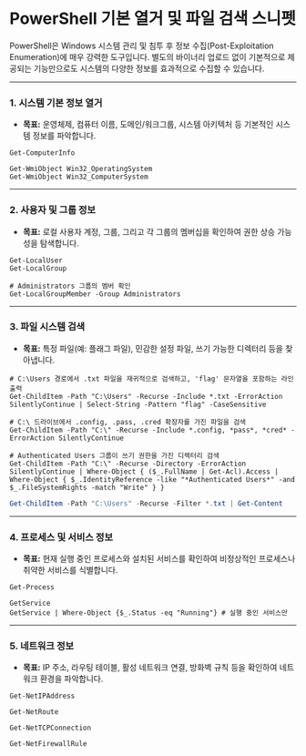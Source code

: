 


# PowerShell 기본 열거 및 파일 검색 스니펫

PowerShell은 Windows 시스템 관리 및 침투 후 정보 수집(Post-Exploitation Enumeration)에 매우 강력한 도구입니다. 별도의 바이너리 업로드 없이 기본적으로 제공되는 기능만으로도 시스템의 다양한 정보를 효과적으로 수집할 수 있습니다.

---

### **1. 시스템 기본 정보 열거**

- **목표:** 운영체제, 컴퓨터 이름, 도메인/워크그룹, 시스템 아키텍처 등 기본적인 시스템 정보를 파악합니다.

```powershell(title="컴퓨터 정보 요약")
Get-ComputerInfo
```

```powershell(title="OS 및 시스템 상세 정보")
Get-WmiObject Win32_OperatingSystem
Get-WmiObject Win32_ComputerSystem
```

---

### **2. 사용자 및 그룹 정보**

- **목표:** 로컬 사용자 계정, 그룹, 그리고 각 그룹의 멤버십을 확인하여 권한 상승 가능성을 탐색합니다.

```powershell(title="로컬 사용자 및 그룹")
Get-LocalUser
Get-LocalGroup
```

```powershell(title="특정 그룹 멤버 확인")
# Administrators 그룹의 멤버 확인
Get-LocalGroupMember -Group Administrators
```

---

### **3. 파일 시스템 검색**

- **목표:** 특정 파일(예: 플래그 파일), 민감한 설정 파일, 쓰기 가능한 디렉터리 등을 찾아냅니다.

```powershell(title="특정 파일 검색 (예: 플래그)")
# C:\Users 경로에서 .txt 파일을 재귀적으로 검색하고, 'flag' 문자열을 포함하는 라인 출력
Get-ChildItem -Path "C:\Users" -Recurse -Include *.txt -ErrorAction SilentlyContinue | Select-String -Pattern "flag" -CaseSensitive
```

```powershell(title="민감한 파일 검색")
# C:\ 드라이브에서 .config, .pass, .cred 확장자를 가진 파일을 검색
Get-ChildItem -Path "C:\" -Recurse -Include *.config, *pass*, *cred* -ErrorAction SilentlyContinue
```

```powershell(title="쓰기 가능한 디렉터리 검색 (고급)")
# Authenticated Users 그룹이 쓰기 권한을 가진 디렉터리 검색
Get-ChildItem -Path "C:\" -Recurse -Directory -ErrorAction SilentlyContinue | Where-Object { ($_.FullName | Get-Acl).Access | Where-Object { $_.IdentityReference -like "*Authenticated Users*" -and $_.FileSystemRights -match "Write" } }
```

```powershell title="Users 폴더 하위에 .txt 찾기"
Get-ChildItem -Path "C:\Users" -Recurse -Filter *.txt | Get-Content
```

---

### **4. 프로세스 및 서비스 정보**

- **목표:** 현재 실행 중인 프로세스와 설치된 서비스를 확인하여 비정상적인 프로세스나 취약한 서비스를 식별합니다.

```powershell(title="실행 중인 프로세스")
Get-Process
```

```powershell(title="설치된 서비스")
GetService
GetService | Where-Object {$_.Status -eq "Running"} # 실행 중인 서비스만
```

---

### **5. 네트워크 정보**

- **목표:** IP 주소, 라우팅 테이블, 활성 네트워크 연결, 방화벽 규칙 등을 확인하여 네트워크 환경을 파악합니다.

```powershell(title="IP 주소 및 네트워크 인터페이스")
Get-NetIPAddress
```

```powershell(title="라우팅 테이블")
Get-NetRoute
```

```powershell(title="활성 TCP 연결")
Get-NetTCPConnection
```

```powershell(title="방화벽 규칙")
Get-NetFirewallRule
```

